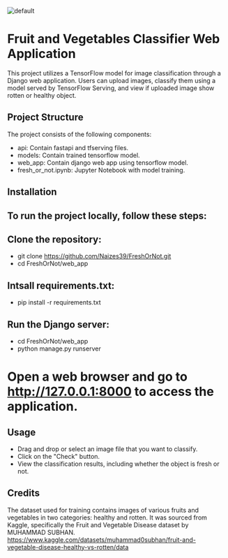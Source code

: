 ![default](https://github.com/user-attachments/assets/21d3f8ed-1bed-44ba-a99b-80c0cfa37326)

# Fruit and Vegetables Classifier Web Application

This project utilizes a TensorFlow model for image classification through a Django web application. Users can upload images, classify them using a model served by TensorFlow Serving, and view if uploaded image show rotten or healthy object.

## Project Structure

The project consists of the following components:

-  api: Contain fastapi and tfserving files.
-  models: Contain trained tensorflow model.
-  web_app: Contain django web app using tensorflow model.
-  fresh_or_not.ipynb: Jupyter Notebook with model training.

## Installation

## To run the project locally, follow these steps:

## Clone the repository:
  - git clone https://github.com/Naizes39/FreshOrNot.git
  - cd FreshOrNot/web_app
  
## Intsall requirements.txt:
  - pip install -r requirements.txt

## Run the Django server:
  - cd FreshOrNot/web_app
  - python manage.py runserver
# Open a web browser and go to http://127.0.0.1:8000 to access the application.

## Usage
  - Drag and drop or select an image file that you want to classify.
  - Click on the "Check" button.
  - View the classification results, including whether the object is fresh or not.

## Credits

The dataset used for training contains images of various fruits and vegetables in two categories: healthy and rotten.
It was sourced from Kaggle, specifically the Fruit and Vegetable Disease dataset by MUHAMMAD SUBHAN.
https://www.kaggle.com/datasets/muhammad0subhan/fruit-and-vegetable-disease-healthy-vs-rotten/data
